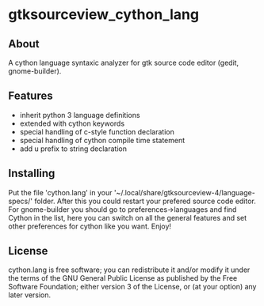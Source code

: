 # gtksourceview_cython_lang

## About

A cython language syntaxic analyzer for gtk source code editor (gedit, gnome-builder).


## Features

* inherit python 3 language definitions
* extended with cython keywords
* special handling of c-style function declaration
* special handling of cython compile time statement
* add u prefix to string declaration


## Installing

Put the file 'cython.lang' in your '~/.local/share/gtksourceview-4/language-specs/' folder. After this you could restart your prefered source code editor. For gnome-builder you should go to preferences->languages and find Cython in the list, here you can switch on all the general features and set other preferences for cython like you want. Enjoy!


## License

cython.lang is free software; you can redistribute it and/or modify it under the terms of the GNU General Public License as published by the Free Software Foundation; either version 3 of the License, or (at your option) any later version.

